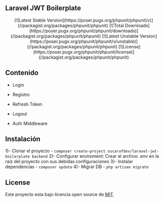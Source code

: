 ## Laravel JWT Boilerplate

<p align="center">
    [![Latest Stable Version](https://poser.pugx.org/phpunit/phpunit/v)](//packagist.org/packages/phpunit/phpunit) 
    [![Total Downloads](https://poser.pugx.org/phpunit/phpunit/downloads)](//packagist.org/packages/phpunit/phpunit) 
    [![Latest Unstable Version](https://poser.pugx.org/phpunit/phpunit/v/unstable)](//packagist.org/packages/phpunit/phpunit) 
    [![License](https://poser.pugx.org/phpunit/phpunit/license)](//packagist.org/packages/phpunit/phpunit)
</p>

## Contenido

- Login
- Registro
- Refresh Token
- Logout

- Auth Middleware

## Instalación

1)- Clonar el proyecto - `composer create-project oscarafdev/laravel-jwt-boilerplate backend`
2)- Configurar enviroment: Crear el archivo .env en la raíz del proyecto con sus debidas configuraciones
3)- Instalar dependencias - `composer update`
4)- Migrar DB - `php artisan migrate`

## License

Este proyecto esta bajo licencia open source de [MIT](https://opensource.org/licenses/MIT).
